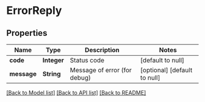 # ErrorReply
## Properties

| Name | Type | Description | Notes |
|------------ | ------------- | ------------- | -------------|
| **code** | **Integer** | Status code | [default to null] |
| **message** | **String** | Message of error (for debug) | [optional] [default to null] |

[[Back to Model list]](../README.md#documentation-for-models) [[Back to API list]](../README.md#documentation-for-api-endpoints) [[Back to README]](../README.md)

